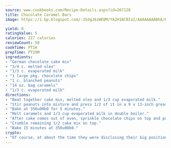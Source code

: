 ```yaml
---
source: www.cookbooks.com/Recipe-Details.aspx?id=267128
title: Chocolate Caramel Bars
image: https://1.bp.blogspot.com/-3SdgJ6zWE0M/YA2H1BCBIaI/AAAAAAAABhA/KLu9yTsYBMkJQudB_uFGwTypBtmTiBfZgCLcBGAsYHQ/s320/4.png

yield: 8
ratingValue: 5
calories: 217 calories
reviewCount: 58
cookTime: PT1H
prepTime: PT29M
ingredients:
- "German chocolate cake mix"
- "3/4 c. melted oleo"
- "1/3 c. evaporated milk"
- "1 large pkg. chocolate chips"
- "1 c. blanched peanuts"
- "14 oz. bag caramels"
- "1/3 c. evaporated milk"
directions:
- "Beat together cake mix, melted oleo and 1/3 cup evaporated milk."
- "Stir peanuts into mixture and press 1/2 of it in a 9 x 13-inch greased and floured pan."
- "Bake at 350u00b0 for 5 minutes."
- "Melt caramels and 1/3 cup evaporated milk in double boiler."
- "After cake comes out of oven, sprinkle chocolate chips on top and pour caramel mix on top."
- "Crumble remaining 1/2 cake mix on top."
- "Bake 15 minutes at 350u00b0."
crypto:
- "Of course, at about the time they were disclosing their big position, Bitcoin started to crash."
---
```

